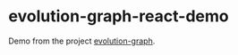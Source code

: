 # evolution-graph-react-demo

Demo from the project [evolution-graph](https://github.com/nathanssantos/evolution-graph).
